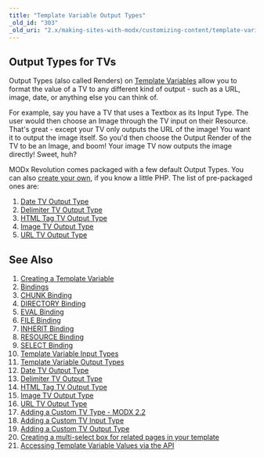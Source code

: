 ```yaml
---
title: "Template Variable Output Types"
_old_id: "303"
_old_uri: "2.x/making-sites-with-modx/customizing-content/template-variables/template-variable-output-types"
---
```


## Output Types for TVs

Output Types (also called Renders) on [Template Variables](building-sites/elements/template-variables "Template Variables") allow you to format the value of a TV to any different kind of output - such as a URL, image, date, or anything else you can think of.

For example, say you have a TV that uses a Textbox as its Input Type. The user would then choose an Image through the TV input on their Resource. That's great - except your TV only outputs the URL of the image! You want it to output the image itself. So you'd then choose the Output Render of the TV to be an Image, and boom! Your image TV now outputs the image directly! Sweet, huh?

MODx Revolution comes packaged with a few default Output Types. You can also [create your own](_legacy/making-sites-with-modx/adding-a-custom-tv-output-type "Adding a Custom TV Output Type"), if you know a little PHP. The list of pre-packaged ones are:

1. [Date TV Output Type](building-sites/elements/template-variables/output-types/date)
2. [Delimiter TV Output Type](building-sites/elements/template-variables/output-types/delimiter)
3. [HTML Tag TV Output Type](building-sites/elements/template-variables/output-types/html)
4. [Image TV Output Type](building-sites/elements/template-variables/output-types/image)
5. [URL TV Output Type](building-sites/elements/template-variables/output-types/url)

## See Also

1. [Creating a Template Variable](building-sites/elements/template-variables/step-by-step)
2. [Bindings](building-sites/elements/template-variables/bindings)
3. [CHUNK Binding](building-sites/elements/template-variables/bindings/chunk-binding)
4. [DIRECTORY Binding](building-sites/elements/template-variables/bindings/directory-binding)
5. [EVAL Binding](building-sites/elements/template-variables/bindings/eval-binding)
6. [FILE Binding](building-sites/elements/template-variables/bindings/file-binding)
7. [INHERIT Binding](building-sites/elements/template-variables/bindings/inherit-binding)
8. [RESOURCE Binding](building-sites/elements/template-variables/bindings/resource-binding)
9. [SELECT Binding](building-sites/elements/template-variables/bindings/select-binding)
10. [Template Variable Input Types](building-sites/elements/template-variables/input-types)
11. [Template Variable Output Types](building-sites/elements/template-variables/output-types)
12. [Date TV Output Type](building-sites/elements/template-variables/output-types/date)
13. [Delimiter TV Output Type](building-sites/elements/template-variables/output-types/delimiter)
14. [HTML Tag TV Output Type](building-sites/elements/template-variables/output-types/html)
15. [Image TV Output Type](building-sites/elements/template-variables/output-types/image)
16. [URL TV Output Type](building-sites/elements/template-variables/output-types/url)
17. [Adding a Custom TV Type - MODX 2.2](extending-modx/custom-tvs)
18. [Adding a Custom TV Input Type](_legacy/making-sites-with-modx/adding-a-custom-tv-input-type)
19. [Adding a Custom TV Output Type](_legacy/making-sites-with-modx/adding-a-custom-tv-output-type)
20. [Creating a multi-select box for related pages in your template](building-sites/tutorials/multiselect-related-pages)
21. [Accessing Template Variable Values via the API](extending-modx/snippets/accessing-tvs)